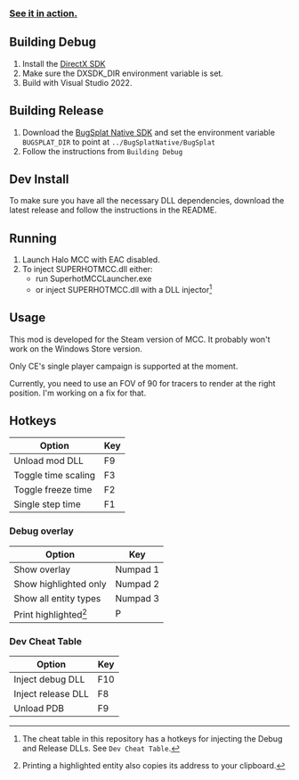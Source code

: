 ### [See it in action.](https://www.youtube.com/watch?v=wjiKeEh5J7g)

## Building Debug

1. Install the [DirectX SDK](https://www.microsoft.com/en-us/download/details.aspx?id=6812)
2. Make sure the DXSDK_DIR environment variable is set.
3. Build with Visual Studio 2022.

## Building Release

1. Download the [BugSplat Native SDK](https://app.bugsplat.com/browse/download_item.php?item=native) and set the environment variable `BUGSPLAT_DIR` to point at `../BugSplatNative/BugSplat`
2. Follow the instructions from `Building Debug`

## Dev Install

To make sure you have all the necessary DLL dependencies, download the latest release and follow the instructions in the README.

## Running

1. Launch Halo MCC with EAC disabled.
2. To inject SUPERHOTMCC.dll either:
    - run SuperhotMCCLauncher.exe
    - or inject SUPERHOTMCC.dll with a DLL injector[^1]
    
[^1]: The cheat table in this repository has a hotkeys for injecting the Debug and Release DLLs. See `Dev Cheat Table`.

## Usage

This mod is developed for the Steam version of MCC. It probably won't work on the Windows Store version.

Only CE's single player campaign is supported at the moment.

Currently, you need to use an FOV of 90 for tracers to render at the right position. I'm working on a fix for that.

## Hotkeys

| Option              | Key |
| ------------------- | --- |
| Unload mod DLL      | F9  |
| Toggle time scaling | F3  |
| Toggle freeze time  | F2  |
| Single step time    | F1  |

### Debug overlay
| Option                 | Key           |
| ---------------------- | ------------- |
| Show overlay           | Numpad 1      |
| Show highlighted only  | Numpad 2      |
| Show all entity types  | Numpad 3      |
| Print highlighted[^2]     | P             |

[^2]: Printing a highlighted entity also copies its address to your clipboard.

### Dev Cheat Table
| Option             | Key |
| ------------------ | --- |
| Inject debug DLL   | F10 |
| Inject release DLL | F8  |
| Unload PDB         | F9  |
